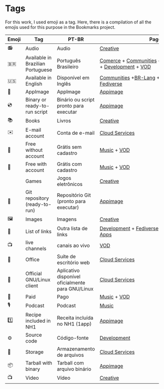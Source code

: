# Tags

For this work, I used emoji as a tag. Here, there is a compilation of all the emojis used for this purpose in the Bookmarks project.

| Emoji | Tag                               | PT-BR                                             | Pages                                                                                                                                                                      |
| ----- | --------------------------------- | ------------------------------------------------- | -------------------------------------------------------------------------------------------------------------------------------------------------------------------------- |
| 📻    | Audio                             | Audio                                             | [Creative](pages/free-creations.md)                                                                                                                                        |
| 🇧🇷  | Available in Brazilian Portuguese | Português Brasileiro                              | [Comerce](pages/com/md) + [Communities](pages/groups.md) + [Education](pages/edu.md) + [Fediverse](pages/fediverse.md) + [Development](pages/dev.md) + [VOD](pages/vod.md) |
| 🇺🇸  | Available in English              | Disponível em Inglês                              | [Communities](pages/groups.md) +[BR-Lang](pages/br-lang.md) +[Development](pages/dev.md) + [Fediverse](pages/fediverse.md)                                                 |
| 📀    | AppImage                          | AppImage                                          | [Appimage](pages/appimage.md)                                                                                                                                              |
| 💿    | Binary or ready-to-run script     | Binário ou script pronto para executar            | [Appimage](pages/appimage.md)                                                                                                                                              |
| 📚    | Books                             | Livros                                            | [Creative](pages/free-creations.md)                                                                                                                                        |
| ✉️    | E-mail account                    | Conta de e-mail                                   | [Cloud Services](pages/cloud.md)                                                                                                                                           |
| 🎁    | Free without account              | Grátis sem cadastro                               | [Music](pages/music.md) + [VOD](pages/vod.md)                                                                                                                              |
| 🪪    | Free with account                 | Grátis com cadastro                               | [Music](pages/music.md) + [VOD](pages/vod.md)                                                                                                                              |
|       | Games                             | Jogos eletrônicos                                 | [Creative](pages/free-creations.md)                                                                                                                                        |
| 📡    | Git repository (ready-to-run)     | Repositório Git (pronto para executar)            | [Appimage](pages/appimage.md)                                                                                                                                              |
| 🖼    | Images                            | Imagens                                           | [Creative](pages/free-creations.md)                                                                                                                                        |
| 📑    | List of links                     | Outra lista de links                              | [Development](pages/dev.md) + [Fediverse](pages/fediverse.md) + [Forges-etc](pages/code-yp.md) +[Web Apps](pages/webapps.md)                                               |
| 📺    | live channels                     | canais ao vivo                                    | [VOD](pages/vod.md)                                                                                                                                                        |
| 📄    | Office                            | Suíte de escritório web                           | [Cloud Services](pages/cloud.md)                                                                                                                                           |
| 🐧    | Official GNU/Linux client         | Aplicativo disponível oficialmente para GNU/Linux | [Cloud Services](pages/cloud.md)                                                                                                                                           |
| 💸    | Paid                              | Pago                                              | [Music](pages/music.md) + [VOD](pages/vod.md)                                                                                                                              |
| 🎙    | Podcast                           | Podcast                                           | [Music](pages/music.md)                                                                                                                                                    |
| 1️⃣   | Recipe included in NH1            | Receita incluída no NH1 (1app)                    | [Appimage](pages/appimage.md)                                                                                                                                              |
| ⚙️    | Source code                       | Código-fonte                                      | [Development](pages/dev.md)                                                                                                                                                |
| 💾    | Storage                           | Armazenamento de arquivos                         | [Cloud Services](pages/cloud.md)                                                                                                                                           |
| 📦    | Tarball with binary               | Tarball com arquivo binário                       | [Appimage](pages/appimage.md)                                                                                                                                              |
| 📺    | Video                             | Vídeo                                             | [Creative](pages/free-creations.md)                                                                                                                                        |
